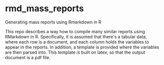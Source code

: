 # rmd_mass_reports
Generating mass reports using Rmarkdown in R


This repo describes a way how to compile many similar reports using RMarkdown in R. 
Specifically, it is assumed that there's a tabular data, where each row is a document,
and each column holds the variables to appear in the reports. 
In addition, a template is provided where the variables are then parsed into. 
This template is built on latex, so that the output document is a pdf file.
